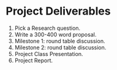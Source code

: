 # Project Deliverables

1. Pick a Research question.
2. Write a 300-400 word proposal.
3. Milestone 1: round table discussion.
4. Milestone 2: round table discussion.
5. Project Class Presentation.
6. Project Report.